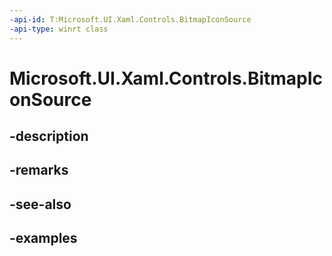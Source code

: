 ```yaml
---
-api-id: T:Microsoft.UI.Xaml.Controls.BitmapIconSource
-api-type: winrt class
---
```


<!-- Class syntax.
public class BitmapIconSource : IconSource, IconSource
-->

# Microsoft.UI.Xaml.Controls.BitmapIconSource

## -description

## -remarks

## -see-also

## -examples

